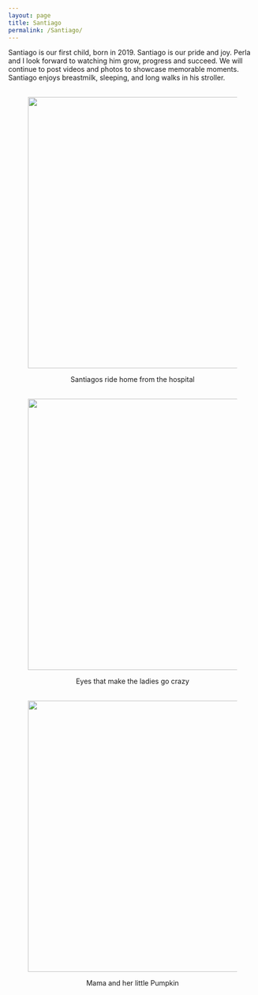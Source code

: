 ```yaml
---
layout: page
title: Santiago
permalink: /Santiago/
---
```


Santiago is our first child, born in 2019. Santiago is our pride and joy.
Perla and I look forward to watching him grow, progress and succeed. We will
continue to post videos and photos to showcase memorable moments. Santiago
enjoys breastmilk, sleeping, and long walks in his stroller.  

<figure><center>
  <img width="550" src="https://gallery.mailchimp.com/96050d6198733cfea0f26d4cd/images/a39c7c74-2bb8-4910-bca6-e7c547977252.jpeg"/>
</center></figure>
<center> Santiagos ride home from the hospital


<figure><center>
  <img width="550" src="https://gallery.mailchimp.com/96050d6198733cfea0f26d4cd/images/bb28749a-ca38-4749-a332-a1de9295f613.jpeg"/>
</center></figure>
<center> Eyes that make the ladies go crazy
  
  
  
  <figure><center>
  <img width="550" src="https://gallery.mailchimp.com/96050d6198733cfea0f26d4cd/images/d4309575-c689-440e-baf8-3114e5327661.jpeg"/>
</center></figure>
<center> Mama and her little Pumpkin 
